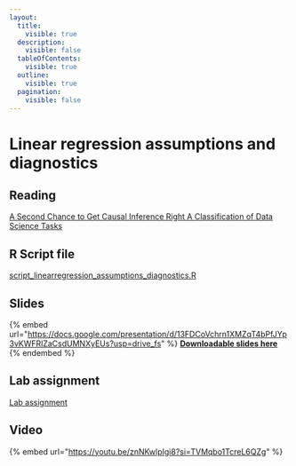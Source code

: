 ```yaml
---
layout:
  title:
    visible: true
  description:
    visible: false
  tableOfContents:
    visible: true
  outline:
    visible: true
  pagination:
    visible: false
---
```


# Linear regression assumptions and diagnostics

## Reading

[A Second Chance to Get Causal Inference Right A Classification of Data Science Tasks](https://drive.google.com/file/d/1FAbNAqXvEe7llEcbTP5bXRhJGEUi0yLC/view?usp=sharing)

## R Script file

[script\_linearregression\_assumptions\_diagnostics.R](https://drive.google.com/file/d/1-96PHHYux-ALVWfnfYYGmcQZx91h9743/view?usp=sharing)

## Slides

{% embed url="https://docs.google.com/presentation/d/13FDCoVchrn1XMZqT4bPfJYp3vKWFRlZaCsdUMNXyEUs?usp=drive_fs" %}
[**Downloadable slides here**](https://docs.google.com/presentation/d/13FDCoVchrn1XMZqT4bPfJYp3vKWFRlZaCsdUMNXyEUs?usp=drive\_fs)
{% endembed %}

## Lab assignment

[Lab assignment](https://docs.google.com/document/d/1QivOD9kHnzyWWPchz8Wy2Ug93SbRb3mVXfJ32IeDaUw?usp=drive\_fs)

## Video

{% embed url="https://youtu.be/znNKwlpIgi8?si=TVMqbo1TcreL6QZg" %}
